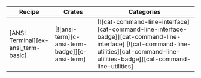 | Recipe | Crates | Categories |
|--------|--------|------------|
| [ANSI Terminal][ex-ansi_term-basic] | [![ansi-term][c-ansi-term-badge]][c-ansi-term] | [![cat-command-line-interface][cat-command-line-interface-badge]][cat-command-line-interface]  [![cat-command-line-utilities][cat-command-line-utilities-badge]][cat-command-line-utilities] |
